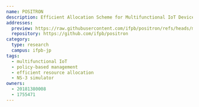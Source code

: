 ```yaml
---
name: POSITRON
description: Efficient Allocation Scheme for Multifunctional IoT Devices.
addresses:
  preview: https://raw.githubusercontent.com/ifpb/positron/refs/heads/main/topology.jpg
  repository: https://github.com/ifpb/positron
category:
  type: research
  campus: ifpb-jp
tags:
  - multifunctional IoT
  - policy-based management
  - efficient resource allocation
  - NS-3 simulator
owners:
  - 20181380008
  - 1755471
---
```

